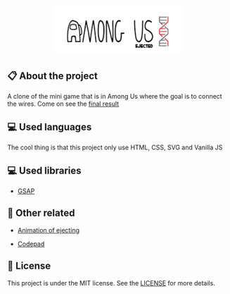 <h1 align="center">
    <img src="./images/logo-repo-among.png" alt="Among Us Clone Game by Jhony Walker" width="300px" />
</h1>

## :clipboard: About the project

A clone of the mini game that is in Among Us where the goal is to connect the wires. Come on see the [final result](https://jhonywalker-pixel.github.io/fix-wiring-among-us/)

## :computer: Used languages

The cool thing is that this project only use HTML, CSS, SVG and Vanilla JS

## :computer: Used libraries

- [GSAP](https://cdnjs.com/libraries/gsap)

## :floppy_disk: Other related

- [Animation of ejecting](https://jhonywalker-pixel.github.io/among-us-ejected/)

- [Codepad](https://jhonywalker-pixel.github.io/among-us-codepad/)

## :book: License

This project is under the MIT license. See the [LICENSE](LICENSE.md) for more details.

